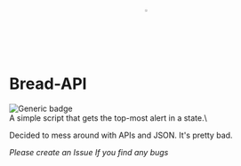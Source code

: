 # <img alt="noaa" src="https://upload.wikimedia.org/wikipedia/commons/thumb/f/ff/US-NationalWeatherService-Logo.svg/1024px-US-NationalWeatherService-Logo.svg.png" style="display:block;width:3%;margin-left:auto;margin-right:auto;"> Bread-API
![Generic badge](https://img.shields.io/badge/version-0.1.0-black.svg) \
A simple script that gets the top-most alert in a state.\

Decided to mess around with APIs and JSON.
It's pretty bad.

*Please create an Issue If you find any bugs*	


	
